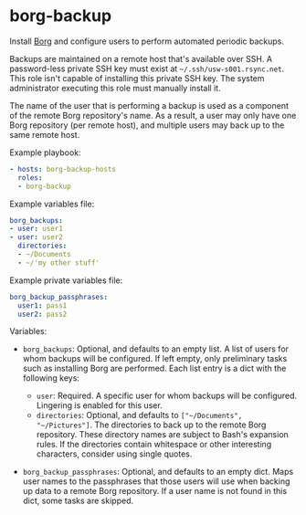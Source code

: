 borg-backup
===========

Install [Borg](https://borgbackup.readthedocs.io/en/stable/) and configure users
to perform automated periodic backups.

Backups are maintained on a remote host that's available over SSH. A
password-less private SSH key must exist at `~/.ssh/usw-s001.rsync.net`. This
role isn't capable of installing this private SSH key. The system administrator
executing this role must manually install it.

The name of the user that is performing a backup is used as a component of the
remote Borg repository's name. As a result, a user may only have one Borg
repository (per remote host), and multiple users may back up to the same remote
host.

Example playbook:

```yaml
- hosts: borg-backup-hosts
  roles:
  - borg-backup
```

Example variables file:

```yaml
borg_backups:
- user: user1
- user: user2
  directories:
  - ~/Documents
  - ~/'my other stuff'
```

Example private variables file:

```yaml
borg_backup_passphrases:
  user1: pass1
  user2: pass2
```

Variables:

* `borg_backups`: Optional, and defaults to an empty list. A list of users for
  whom backups will be configured. If left empty, only preliminary tasks such as
  installing Borg are performed. Each list entry is a dict with the following
  keys:

  * `user`: Required. A specific user for whom backups will be configured.
    Lingering is enabled for this user.
  * `directories`: Optional, and defaults to `["~/Documents", "~/Pictures"]`.
    The directories to back up to the remote Borg repository. These directory
    names are subject to Bash's expansion rules. If the directories contain
    whitespace or other interesting characters, consider using single quotes.

* `borg_backup_passphrases`: Optional, and defaults to an empty dict. Maps user
  names to the passphrases that those users will use when backing up data to a
  remote Borg repository. If a user name is not found in this dict, some tasks
  are skipped.
